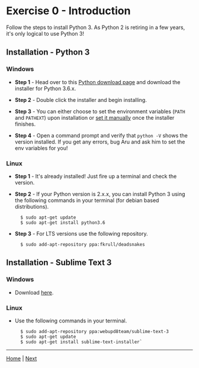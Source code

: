 # Exercise 0 - Introduction

Follow the steps to install Python 3. As Python 2 is retiring in a few years, it's only logical to use Python 3!

## Installation - Python 3
### Windows
* **Step 1** - Head over to this [Python download page](https://www.python.org/downloads/) and download the installer for Python 3.6.x.

* **Step 2** - Double click the installer and begin installing.
* **Step 3** - You can either choose to set the environment variables (`PATH` and `PATHEXT`) upon installation or [set it manually](https://docs.python.org/3/using/windows.html#configuring-python) once the installer finishes.
* **Step 4** - Open a command prompt and verify that `python -V` shows the version installed. If you get any errors, bug Aru and ask him to set the env variables for you!

### Linux
* **Step 1** - It's already installed! Just fire up a terminal and check the version.
* **Step 2** - If your Python version is 2.x.x, you can install Python 3 using the following commands in your terminal (for debian based distributions).  

        $ sudo apt-get update
		$ sudo apt-get install python3.6
        
* **Step 3** - For LTS versions use the following repository.

		$ sudo add-apt-repository ppa:fkrull/deadsnakes  
      
## Installation - Sublime Text 3
### Windows
* Download [here](https://www.sublimetext.com/3).

### Linux
* Use the following commands in your terminal.
		
		$ sudo add-apt-repository ppa:webupd8team/sublime-text-3
    	$ sudo apt-get update
    	$ sudo apt-get install sublime-text-installer`

---
[Home](/) | [Next](/exercises/exercise-1)
